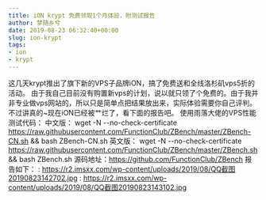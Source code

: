 ```yaml
---
title: iON krypt 免费领取1个月体验，附测试报告
author: 梦随乡兮
date: 2019-08-23 06:32:40+00:00
slug: ion-krypt
tags:
- ion
- krypt
---
```

这几天krypt推出了旗下新的VPS子品牌iON，搞了免费送和全线洛杉矶vps5折的活动。
由于我自己目前没有购置新vps的计划，说以就只领了个免费的。由于我并非专业做vps网站的，所以只是简单点把结果放出来，实际体验需要你自己评判。不过讲真的~现在iON已经被艹烂了，看下面的报告吧。
使用雨落大佬的VPS性能测试代码：
中文版：
wget -N --no-check-certificate https://raw.githubusercontent.com/FunctionClub/ZBench/master/ZBench-CN.sh && bash ZBench-CN.sh
英文版：
wget -N --no-check-certificate https://raw.githubusercontent.com/FunctionClub/ZBench/master/ZBench.sh && bash ZBench.sh
源码地址：<a rel="nofollow" href="https://github.com/FunctionClub/ZBench">https://github.com/FunctionClub/ZBench</a>
报告如下：
: https://r2.imsxx.com/wp-content/uploads/2019/08/QQ截图20190823142702.jpg
: https://r2.imsxx.com/wp-content/uploads/2019/08/QQ截图20190823143102.jpg
